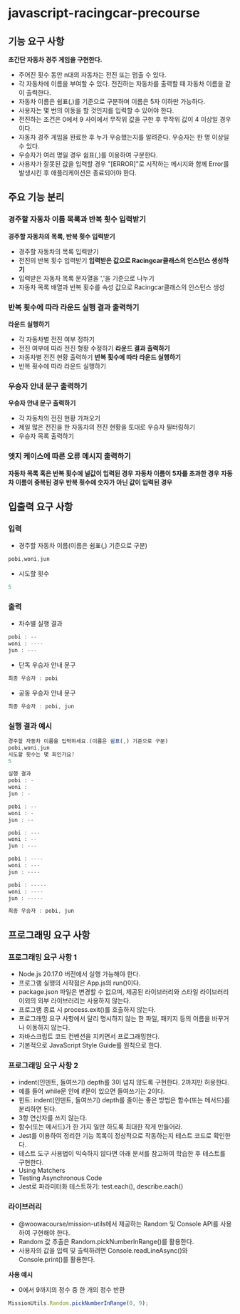 # javascript-racingcar-precourse

## 기능 요구 사항
**초간단 자동차 경주 게임을 구현한다.**

- 주어진 횟수 동안 n대의 자동차는 전진 또는 멈출 수 있다.
- 각 자동차에 이름을 부여할 수 있다. 전진하는 자동차를 출력할 때 자동차 이름을 같이 출력한다.
- 자동차 이름은 쉼표(,)를 기준으로 구분하며 이름은 5자 이하만 가능하다.
- 사용자는 몇 번의 이동을 할 것인지를 입력할 수 있어야 한다.
- 전진하는 조건은 0에서 9 사이에서 무작위 값을 구한 후 무작위 값이 4 이상일 경우이다.
- 자동차 경주 게임을 완료한 후 누가 우승했는지를 알려준다. 우승자는 한 명 이상일 수 있다.
- 우승자가 여러 명일 경우 쉼표(,)를 이용하여 구분한다.
- 사용자가 잘못된 값을 입력할 경우 "[ERROR]"로 시작하는 메시지와 함께 Error를 발생시킨 후 애플리케이션은 종료되어야 한다.

## 주요 기능 분리
### 경주할 자동차 이름 목록과 반복 횟수 입력받기
**경주할 자동차의 목록, 반복 횟수 입력받기**
- 경주할 자동차의 목록 입력받기 
- 전진의 반복 횟수 입력받기
**입력받은 값으로 Racingcar클래스의 인스턴스 생성하기**
- 입력받은 자동차 목록 문자열을 ','을 기준으로 나누기
- 자동차 목록 배열과 반복 횟수를 속성 값으로 Racingcar클래스의 인스턴스 생성
### 반복 횟수에 따라 라운드 실행 결과 출력하기
**라운드 실행하기**
- 각 자동차별 전진 여부 정하기
- 전진 여부에 따라 전진 형황 수정하기
**라운드 결과 출력하기**
- 자동차별 전진 현황 출력하기
**반복 횟수에 따라 라운드 실행하기**
- 반복 횟수에 따라 라운드 실행하기
### 우승자 안내 문구 출력하기
**우승자 안내 문구 출력하기**
- 각 자동차의 전진 현황 가져오기
- 제일 많은 전진을 한 자동차의 전진 현황을 토대로 우승자 필터링하기
- 우승자 목록 출력하기

### 엣지 케이스에 따른 오류 메시지 출력하기
**자동차 목록 혹은 반복 횟수에 널값이 입력된 경우**
**자동차 이름이 5자를 초과한 경우**
**자동차 이름이 중복된 경우**
**반복 횟수에 숫자가 아닌 값이 입력된 경우**

## 입출력 요구 사항
### 입력 
- 경주할 자동차 이름(이름은 쉼표(,) 기준으로 구분)
```javascript
pobi,woni,jun
```
- 시도할 횟수
```javascript
5
```
### 출력
- 차수별 실행 결과
```javascript
pobi : --
woni : ----
jun : ---
```
- 단독 우승자 안내 문구
```javascript
최종 우승자 : pobi
```
- 공동 우승자 안내 문구
```javascript
최종 우승자 : pobi, jun
```

### 실행 결과 예시
```javascript
경주할 자동차 이름을 입력하세요.(이름은 쉼표(,) 기준으로 구분)
pobi,woni,jun
시도할 횟수는 몇 회인가요?
5

실행 결과
pobi : -
woni : 
jun : -

pobi : --
woni : -
jun : --

pobi : ---
woni : --
jun : ---

pobi : ----
woni : ---
jun : ----

pobi : -----
woni : ----
jun : -----

최종 우승자 : pobi, jun
```

## 프로그래밍 요구 사항

### 프로그래밍 요구 사항 1
- Node.js 20.17.0 버전에서 실행 가능해야 한다.
- 프로그램 실행의 시작점은 App.js의 run()이다.
- package.json 파일은 변경할 수 없으며, 제공된 라이브러리와 스타일 라이브러리 이외의 외부 라이브러리는 사용하지 않는다.
- 프로그램 종료 시 process.exit()를 호출하지 않는다.
- 프로그래밍 요구 사항에서 달리 명시하지 않는 한 파일, 패키지 등의 이름을 바꾸거나 이동하지 않는다.
- 자바스크립트 코드 컨벤션을 지키면서 프로그래밍한다.
- 기본적으로 JavaScript Style Guide를 원칙으로 한다.

### 프로그래밍 요구 사항 2
- indent(인덴트, 들여쓰기) depth를 3이 넘지 않도록 구현한다. 2까지만 허용한다.
- 예를 들어 while문 안에 if문이 있으면 들여쓰기는 2이다.
- 힌트: indent(인덴트, 들여쓰기) depth를 줄이는 좋은 방법은 함수(또는 메서드)를 분리하면 된다.
- 3항 연산자를 쓰지 않는다.
- 함수(또는 메서드)가 한 가지 일만 하도록 최대한 작게 만들어라.
- Jest를 이용하여 정리한 기능 목록이 정상적으로 작동하는지 테스트 코드로 확인한다.
- 테스트 도구 사용법이 익숙하지 않다면 아래 문서를 참고하여 학습한 후 테스트를 구현한다.
- Using Matchers
- Testing Asynchronous Code
- Jest로 파라미터화 테스트하기: test.each(), describe.each()

### 라이브러리
- @woowacourse/mission-utils에서 제공하는 Random 및 Console API를 사용하여 구현해야 한다.
- Random 값 추출은 Random.pickNumberInRange()를 활용한다.
- 사용자의 값을 입력 및 출력하려면 Console.readLineAsync()와 Console.print()를 활용한다.

**사용 예시**
- 0에서 9까지의 정수 중 한 개의 정수 반환
```javascript
MissionUtils.Random.pickNumberInRange(0, 9);
```